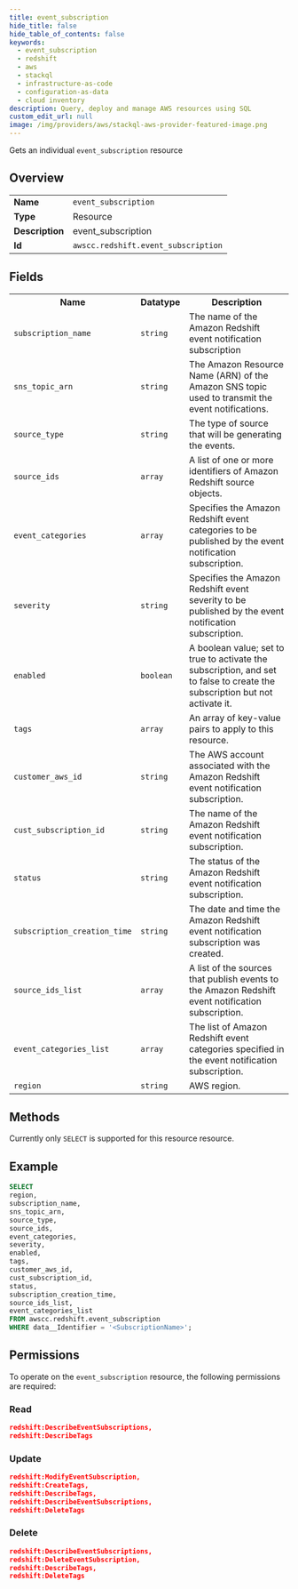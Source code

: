 ```yaml
---
title: event_subscription
hide_title: false
hide_table_of_contents: false
keywords:
  - event_subscription
  - redshift
  - aws
  - stackql
  - infrastructure-as-code
  - configuration-as-data
  - cloud inventory
description: Query, deploy and manage AWS resources using SQL
custom_edit_url: null
image: /img/providers/aws/stackql-aws-provider-featured-image.png
---
```

Gets an individual <code>event_subscription</code> resource

## Overview
<table><tbody>
<tr><td><b>Name</b></td><td><code>event_subscription</code></td></tr>
<tr><td><b>Type</b></td><td>Resource</td></tr>
<tr><td><b>Description</b></td><td>event_subscription</td></tr>
<tr><td><b>Id</b></td><td><code>awscc.redshift.event_subscription</code></td></tr>
</tbody></table>

## Fields
<table><tbody>
<tr><th>Name</th><th>Datatype</th><th>Description</th></tr>
<tr><td><code>subscription_name</code></td><td><code>string</code></td><td>The name of the Amazon Redshift event notification subscription</td></tr>
<tr><td><code>sns_topic_arn</code></td><td><code>string</code></td><td>The Amazon Resource Name (ARN) of the Amazon SNS topic used to transmit the event notifications.</td></tr>
<tr><td><code>source_type</code></td><td><code>string</code></td><td>The type of source that will be generating the events.</td></tr>
<tr><td><code>source_ids</code></td><td><code>array</code></td><td>A list of one or more identifiers of Amazon Redshift source objects.</td></tr>
<tr><td><code>event_categories</code></td><td><code>array</code></td><td>Specifies the Amazon Redshift event categories to be published by the event notification subscription.</td></tr>
<tr><td><code>severity</code></td><td><code>string</code></td><td>Specifies the Amazon Redshift event severity to be published by the event notification subscription.</td></tr>
<tr><td><code>enabled</code></td><td><code>boolean</code></td><td>A boolean value; set to true to activate the subscription, and set to false to create the subscription but not activate it.</td></tr>
<tr><td><code>tags</code></td><td><code>array</code></td><td>An array of key-value pairs to apply to this resource.</td></tr>
<tr><td><code>customer_aws_id</code></td><td><code>string</code></td><td>The AWS account associated with the Amazon Redshift event notification subscription.</td></tr>
<tr><td><code>cust_subscription_id</code></td><td><code>string</code></td><td>The name of the Amazon Redshift event notification subscription.</td></tr>
<tr><td><code>status</code></td><td><code>string</code></td><td>The status of the Amazon Redshift event notification subscription.</td></tr>
<tr><td><code>subscription_creation_time</code></td><td><code>string</code></td><td>The date and time the Amazon Redshift event notification subscription was created.</td></tr>
<tr><td><code>source_ids_list</code></td><td><code>array</code></td><td>A list of the sources that publish events to the Amazon Redshift event notification subscription.</td></tr>
<tr><td><code>event_categories_list</code></td><td><code>array</code></td><td>The list of Amazon Redshift event categories specified in the event notification subscription.</td></tr>
<tr><td><code>region</code></td><td><code>string</code></td><td>AWS region.</td></tr>

</tbody></table>

## Methods
Currently only <code>SELECT</code> is supported for this resource resource.

## Example
```sql
SELECT
region,
subscription_name,
sns_topic_arn,
source_type,
source_ids,
event_categories,
severity,
enabled,
tags,
customer_aws_id,
cust_subscription_id,
status,
subscription_creation_time,
source_ids_list,
event_categories_list
FROM awscc.redshift.event_subscription
WHERE data__Identifier = '<SubscriptionName>';
```

## Permissions

To operate on the <code>event_subscription</code> resource, the following permissions are required:

### Read
```json
redshift:DescribeEventSubscriptions,
redshift:DescribeTags
```

### Update
```json
redshift:ModifyEventSubscription,
redshift:CreateTags,
redshift:DescribeTags,
redshift:DescribeEventSubscriptions,
redshift:DeleteTags
```

### Delete
```json
redshift:DescribeEventSubscriptions,
redshift:DeleteEventSubscription,
redshift:DescribeTags,
redshift:DeleteTags
```

